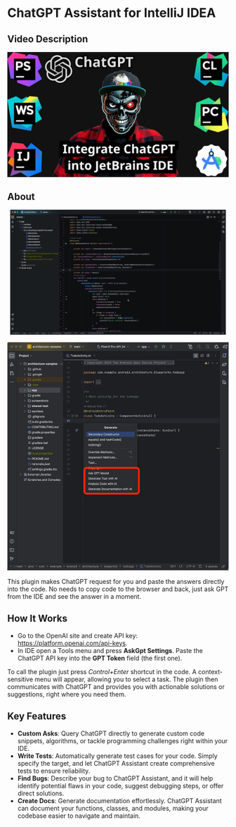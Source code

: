 # ChatGPT Assistant for IntelliJ IDEA

## Video Description
[![Watch the video](/images/thumbnail.png)](https://youtu.be/4i7ql-CZRkw)

## About
![Screenshot1](/images/animation.webp)

![Screenshot3](/images/image2.png)

This plugin  makes ChatGPT request for you and paste the answers directly into the code.
No needs to copy code to the browser and back, just ask GPT from the IDE and see the answer in a moment.

## How It Works

*  Go to the OpenAI site and create API key: <a href="https://platform.openai.com/api-keys">https://platform.openai.com/api-keys</a>.
* In IDE open a Tools menu and press <b>AskGpt Settings</b>. Paste the ChatGPT API key into the <b>GPT Token</b> field (the first one).

To call the plugin just press *Control+Enter* shortcut in the code.
A context-sensitive menu will appear, allowing you to select a task.
The plugin then communicates with ChatGPT and provides you with actionable solutions or suggestions, right where you need them.

## Key Features
* **Custom Asks**: Query ChatGPT directly to generate custom code snippets, algorithms, or tackle programming challenges right within your IDE.</li>
* **Write Tests**: Automatically generate test cases for your code. Simply specify the target, and let ChatGPT Assistant create comprehensive tests to ensure reliability.</li>
* **Find Bugs**: Describe your bug to ChatGPT Assistant, and it will help identify potential flaws in your code, suggest debugging steps, or offer direct solutions.</li>
* **Create Docs**: Generate documentation effortlessly. ChatGPT Assistant can document your functions, classes, and modules, making your codebase easier to navigate and maintain.</li>
